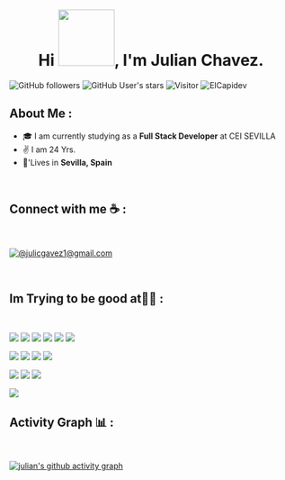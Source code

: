 <div align="center" width="50">

</div>
<h1 align="center">Hi <img src="https://blogger.googleusercontent.com/img/b/R29vZ2xl/AVvXsEjpkVGGIxucTijeWOBM1sk_TsqU716Bw4UfJpbc8Xog3P6u-U_bTFpzw55Un5SQBn_bn2nwgd09sv3HJdOOgQp5FQKtNlfy-ciFZjONKv_eu0M2wnH12cAO5EXDe584yX8fouvjuPzsq1-rMrB16KAMf-ly3U7z38GxdTQfBzpzo-ri6mzOunXZpvLk/s700/programacion_gamer_001.gif" width="100
                        ">, I'm Julian Chavez.</h1>

![GitHub followers](https://img.shields.io/github/followers/ElCapidev?style=social) ![GitHub User's stars](https://img.shields.io/github/stars/ElCapidev?style=social) ![Visitor](https://visitor-badge.laobi.icu/badge?page_id=ElCapidev.repoName) <img src="https://komarev.com/ghpvc/?username=ElCapidev" alt="ElCapidev" />

## About Me :

- 🎓 I am currently studying as a **Full Stack Developer** at CEI SEVILLA
- ✌ I am 24 Yrs.
- 🏡'Lives in **Sevilla, Spain**

<br>

## Connect with me ☕ :

<br>

[![@julicgavez1@gmail.com](https://img.icons8.com/fluency/48/000000/apple-mail.png "@julicgavez1@gmail.com")](julicgavez1@gmail.com)

<br>

## Im Trying to be good at🧑‍💻 :

<br>

<img src="https://img.icons8.com/color/48/000000/html-5--v1.png"/> <img src="https://img.icons8.com/color/48/000000/css3.png"/> <img src="https://img.icons8.com/color/48/000000/sass.png"/> <img src="https://img.icons8.com/color/48/000000/javascript--v1.png"/> <img src="https://img.icons8.com/office/48/000000/react.png"/> <img src="https://img.icons8.com/color/48/000000/nextjs.png"/>

<img src="https://img.icons8.com/color/48/000000/java-coffee-cup-logo--v1.png"/> <img src="https://img.icons8.com/officel/48/000000/php-logo.png"/> <img src="https://img.icons8.com/fluency/48/000000/laravel.png"/> <img src="https://img.icons8.com/fluency/48/000000/wordpress.png"/>

<img src="https://img.icons8.com/color/48/000000/mysql-logo.png"/> <img src="https://img.icons8.com/color/48/000000/mongodb.png"/> <img src="https://img.icons8.com/color/48/000000/firebase.png"/>

<img src="https://img.icons8.com/color/48/000000/npm.png"/>


<br>

## Activity Graph 📊 :

<br>

[![julian's github activity graph](https://activity-graph.herokuapp.com/graph?username=Elcapidev&bg_color=000&color=fff&line=00E676&point=fff&hide_border=true)](https://github.com/ElCapidev/github-readme-activity-graph)


